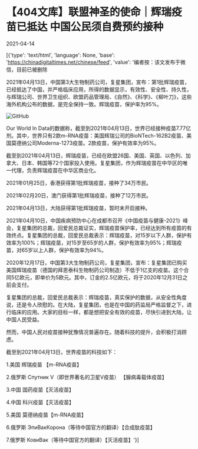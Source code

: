 # 【404文库】联盟神圣的使命｜辉瑞疫苗已抵达 中国公民须自费预约接种

2021-04-14

[{'type': 'text/html', 'language': None, 'base': 'https://chinadigitaltimes.net/chinese/feed', 'value': '编者按：该文发布于微信，目前已被删除

2021年04月13日，中国第3大生物制药公司，复星集团，宣布：第1批辉瑞疫苗，已经抵达了中国，并严格临床应用，所得的数据显示，有效性、安全性、持久性，与辉瑞公司、世界卫生组织、欧盟药品管理局、《自然》、《科学》、《柳叶刀》，这些海外机构公布的数据，是完全保持一致。辉瑞疫苗，保护率为95%。

![GitHub](https://chinadigitaltimes.net/chinese/files/2021/04/post-664828-60766ca2962df.png)

Our World In Data的数据称，截至到2021年04月13日，世界已经接种疫苗7.77亿剂。其中，世界只有2款m-RNA疫苗：美国辉瑞公司的BioNTech-162B2疫苗、美国莫德纳公司Moderna-1273疫苗。2款疫苗，保护有效率为95%。

截至到2021年04月13日，辉瑞疫苗，已经在欧盟26国、美国、英国、以色列、加拿大、日本、韩国等72个国家投入使用。复星集团，作为辉瑞疫苗在中华区的唯一代理，负责辉瑞疫苗在中华区商业化。

2021年01月25日，香港获得第1批辉瑞疫苗，接种了34万市民。

2021年02月20日，澳门获得第1批辉瑞疫苗，接种了12万市民。

2021年04月13日，大陆获得第1批辉瑞疫苗，暂时未开启接种。

2021年04月10日，中国疾病预防中心在成都市召开《中国疫苗与健康-2021》峰会，复星集团的总裁，回爱民总裁证实，辉瑞疫苗保护率，已经达到所有疫苗的有效终点。复星集团的总裁，回爱民总裁表示：辉瑞疫苗，对15岁以下人群，保护有效率为100%；辉瑞疫苗，对15岁至65岁的人群，保护有效率为95%；辉瑞疫苗，对65岁以上人群，保护有效率为94%。

2020年12月17日，中国第3大生物制药公司，复星集团，宣布：复星集团已购买美国辉瑞疫苗（德国的拜恩泰科生物制药公司制造）不低于1亿支的疫苗。这个合同5亿欧元，即单价为5欧元。其中，订金的2.5亿欧元，将于2020年12月31日之前会支付。

复星集团的总裁，回爱民总裁表示：辉瑞疫苗，真实保护的数据，从安全性角度说，还是令人欣慰的。在大陆，复星集团，也是在中国的药监局严格监督之下，进行临床的应用。大家的目标一样，都是想把安全有效的疫苗，尽快引进到大陆，让中国人民受益。

然而，中国人民对疫苗接种犹豫情况普遍存在。随着科技的提升，会积极打消顾虑。

截至到2021年04月13日，世界疫苗的科技如下：

1.美国  辉瑞疫苗 【m-RNA疫苗】

2.俄罗斯 Спутник V（即世界著名的卫星V疫苗） 【腺病毒载体疫苗】

3.中国  国药疫苗【灭活疫苗】

4.中国  科兴疫苗【灭活疫苗】

5.美国  莫德纳疫苗【m-RNA疫苗】

6.俄罗斯 ЭпиВакКорона（等待中国官方的翻译）【合成肽疫苗】

7.俄罗斯 КовиВак（等待中国官方的翻译）【灭活疫苗】'}]